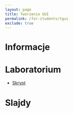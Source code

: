 ```yaml
---
layout: page
title: Tworzenie GUI
permalink: /for-students/tgui
exclude: true
---
```


# Informacje

# Laboratorium


 * [Skrypt](https://docs.google.com/document/d/e/2PACX-1vRdJkt1Ead97JKsi5fkici8FhGD2ZOMA-XmEkUns50ASv-rOw3t09827Rs7s3yFdh9wMHJhru5ymWmY/pub)


# Slajdy


